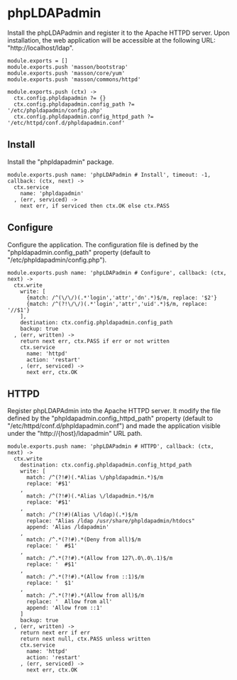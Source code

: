 
# phpLDAPadmin

Install the phpLDAPadmin and register it to the Apache HTTPD server. Upon
installation, the web application will be accessible at the following URL:
"http://localhost/ldap".

    module.exports = []
    module.exports.push 'masson/bootstrap'
    module.exports.push 'masson/core/yum'
    module.exports.push 'masson/commons/httpd'

    module.exports.push (ctx) ->
      ctx.config.phpldapadmin ?= {}
      ctx.config.phpldapadmin.config_path ?= '/etc/phpldapadmin/config.php'
      ctx.config.phpldapadmin.config_httpd_path ?= '/etc/httpd/conf.d/phpldapadmin.conf'

## Install

Install the "phpldapadmin" package.

    module.exports.push name: 'phpLDAPadmin # Install', timeout: -1, callback: (ctx, next) ->
      ctx.service
        name: 'phpldapadmin'
      , (err, serviced) ->
        next err, if serviced then ctx.OK else ctx.PASS

## Configure

Configure the application. The configuration file is defined by the
"phpldapadmin.config_path" property (default to "/etc/phpldapadmin/config.php").

    module.exports.push name: 'phpLDAPadmin # Configure', callback: (ctx, next) ->
      ctx.write
        write: [
          {match: /^(\/\/)(.*'login','attr','dn'.*)$/m, replace: '$2'}
          {match: /^(?!\/\/)(.*'login','attr','uid'.*)$/m, replace: '//$1'}
        ],
        destination: ctx.config.phpldapadmin.config_path
        backup: true
      , (err, written) ->
        return next err, ctx.PASS if err or not written
        ctx.service
          name: 'httpd'
          action: 'restart'
        , (err, serviced) ->
          next err, ctx.OK

## HTTPD

Register phpLDAPAdmin into the Apache HTTPD server. It modify the file defined
by the "phpldapadmin.config_httpd_path" property (default to 
"/etc/httpd/conf.d/phpldapadmin.conf") and made the application visible under
the "http://{host}/ldapadmin" URL path.

    module.exports.push name: 'phpLDAPadmin # HTTPD', callback: (ctx, next) ->
      ctx.write
        destination: ctx.config.phpldapadmin.config_httpd_path
        write: [
          match: /^(?!#)(.*Alias \/phpldapadmin.*)$/m
          replace: '#$1'
        ,
          match: /^(?!#)(.*Alias \/ldapadmin.*)$/m
          replace: '#$1'
        ,
          match: /^(?!#)(Alias \/ldap)(.*)$/m
          replace: "Alias /ldap /usr/share/phpldapadmin/htdocs"
          append: 'Alias /ldapadmin'
        ,
          match: /^.*(?!#).*(Deny from all)$/m
          replace: '  #$1'
        ,
          match: /^.*(?!#).*(Allow from 127\.0\.0\.1)$/m
          replace: '  #$1'
        ,
          match: /^.*(?!#).*(Allow from ::1)$/m
          replace: '  $1'
        ,
          match: /^.*(?!#).*(Allow from all)$/m
          replace: '  Allow from all'
          append: 'Allow from ::1'
        ]
        backup: true
      , (err, written) ->
        return next err if err
        return next null, ctx.PASS unless written
        ctx.service
          name: 'httpd'
          action: 'restart'
        , (err, serviced) ->
          next err, ctx.OK
